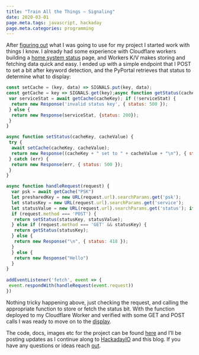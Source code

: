 ```yaml
---
title: "Train All the Things — Signaling"
date: 2020-03-01
page.meta.tags: javascript, hackaday
page.meta.categories: programming
---
```


After [figuring out](https://burningdaylight.io/posts/train-all-the-things-planning/) what I was going to use for my
project I started work with things I know. I already had some experience with Cloudflare workers building
a [home system status](https://burningdaylight.io/posts/system-status-observer/) page, and Workers K/V makes storing and
fetching data quick and easy. I ended up with a simple endpoint that I POST to set a bit after keyword detection, and
the PyPortal retrieves that status to determine what to display:

```javascript
const setCache = (key, data) => SIGNALS.put(key, data);  
const getCache = key => SIGNALS.get(key);async function getStatus(cacheKey) {  
 var serviceStat = await getCache(cacheKey); if (!serviceStat) {  
  return new Response('invalid status key', { status: 500 });  
 } else {  
  return new Response(serviceStat, {status: 200});  
 }  
}

async function setStatus(cacheKey, cacheValue) {  
 try {  
  await setCache(cacheKey, cacheValue);  
  return new Response((cacheKey + " set to " + cacheValue + "\n"), { status: 200 });  
 } catch (err) {  
  return new Response(err, { status: 500 });  
 }  
}

async function handleRequest(request) {  
  var psk = await getCache("PSK")  
  let presharedKey = new URL(request.url).searchParams.get('psk');  
  let statusKey = new URL(request.url).searchParams.get('service');  
  let statusValue = new URL(request.url).searchParams.get('status'); if (presharedKey === psk) {  
  if (request.method === 'POST') {  
   return setStatus(statusKey, statusValue);  
  } else if (request.method === 'GET' && statusKey) {  
   return getStatus(statusKey);  
  } else {  
   return new Response("\n", { status: 418 });  
  }  
  } else {  
   return new Response("Hello")  
  }  
}  
  
addEventListener('fetch', event => {  
 event.respondWith(handleRequest(event.request))  
})
```

Nothing tricky happening above, just checking the request, and calling the appropriate function to store or fetch the
status bit. With the function deployed to my Cloudflare Worker and verified with some GET and POST calls I was ready to
move on to the [display](https://burningdaylight.io/posts/train-all-the-things-display/).

The code, docs, images etc for the project can be found [here](https://github.com/n0mn0m/on-air) and I’ll be posting
updates as I continue along to [HackadayIO](https://hackaday.io/project/170228-on-air) and this blog. If you have any
questions or ideas reach [out](mailto:n0mn0m@burningdaylight.io).
